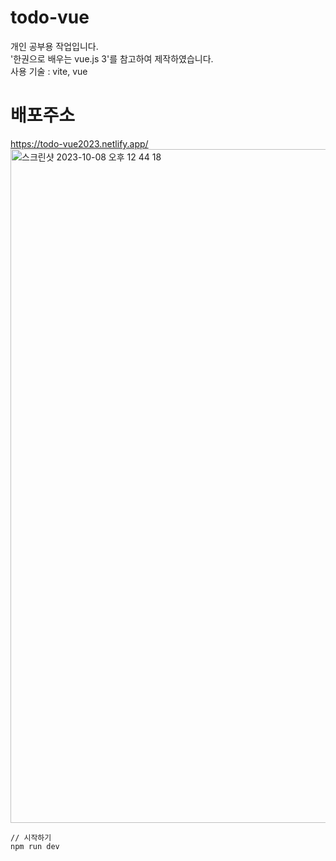 # todo-vue
개인 공부용 작업입니다.<br/>
'한권으로 배우는 vue.js 3'를 참고하여 제작하였습니다.<br/>
사용 기술 : vite, vue
# 배포주소
https://todo-vue2023.netlify.app/
<img width="1078" alt="스크린샷 2023-10-08 오후 12 44 18" src="https://github.com/howwant/todo-vue/assets/111282684/b626848f-5fdd-4d7b-8c58-38c18b6317c0">

```dash
// 시작하기
npm run dev
```
